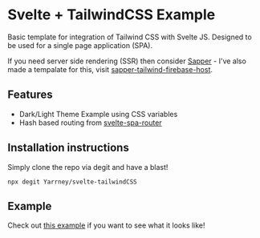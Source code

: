 # Svelte + TailwindCSS Example

Basic template for integration of Tailwind CSS with Svelte JS. Designed to be used for a single page application (SPA).  

If you need server side rendering (SSR) then consider [Sapper](https://sapper.svelte.dev/) - I've also made a tempalate for this, visit [sapper-tailwind-firebase-host](https://github.com/Yarrney/sapper-tailwind-firebase-host).

## Features

* Dark/Light Theme Example using CSS variables
* Hash based routing from [svelte-spa-router](https://github.com/ItalyPaleAle/svelte-spa-router)

## Installation instructions
Simply clone the repo via degit and have a blast! 

`npx degit Yarrney/svelte-tailwindCSS` 

## Example
Check out [this example](https://svelte-tailwindcss.yarrney.now.sh/) if you want to see what it looks like! 